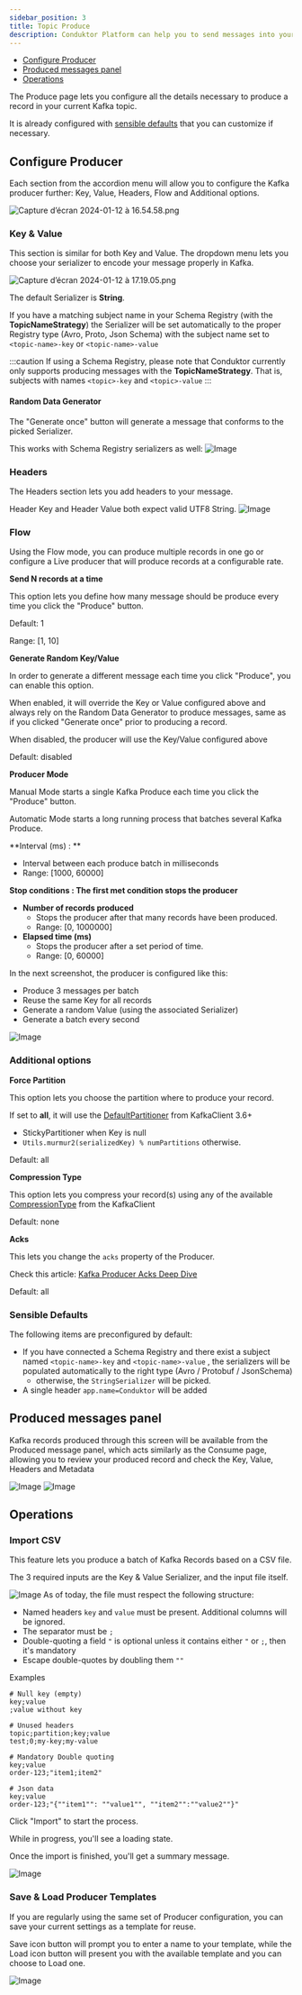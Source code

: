 ```yaml
---
sidebar_position: 3
title: Topic Produce
description: Conduktor Platform can help you to send messages into your topic. It's a useful feature for testing something without having to write a complete application.
---
```


- [Configure Producer](#configure-producer)
- [Produced messages panel](#produced-messages-panel)
- [Operations](#operations)

The Produce page lets you configure all the details necessary to produce a record in your current Kafka topic.

It is already configured with [sensible defaults](#sensible-defaults) that you can customize if necessary.

## Configure Producer

Each section from the accordion menu will allow you to configure the Kafka producer further: Key, Value, Headers, Flow and Additional options.

![Capture d’écran 2024-01-12 à 16.54.58.png](img/produce-accordion.png)

### Key & Value

This section is similar for both Key and Value. The dropdown menu lets you choose your serializer to encode your message properly in Kafka.

![Capture d’écran 2024-01-12 à 17.19.05.png](img/produce-serializers.png)

The default Serializer is **String**.

If you have a matching subject name in your Schema Registry (with the **TopicNameStrategy**) the Serializer will be set automatically to the proper Registry type (Avro, Proto, Json Schema) with the subject name set to `<topic-name>-key` or `<topic-name>-value`

:::caution
If using a Schema Registry, please note that Conduktor currently only supports producing messages with the **TopicNameStrategy**. That is, subjects with names `<topic>-key` and `<topic>-value`
:::
#### Random Data Generator

The "Generate once" button will generate a message that conforms to the picked Serializer.

This works with Schema Registry serializers as well:
![Image](img/produce-random-data-gen.png)

### Headers

The Headers section lets you add headers to your message.

Header Key and Header Value both expect valid UTF8 String.
![Image](img/produce-headers.png)

### Flow

Using the Flow mode, you can produce multiple records in one go or configure a Live producer that will produce records at a configurable rate.

**Send N records at a time**

This option lets you define how many message should be produce every time you click the "Produce" button.

Default: 1

Range: [1, 10]

**Generate Random Key/Value**

In order to generate a different message each time you click "Produce", you can enable this option.

When enabled, it will override the Key or Value configured above and always rely on the Random Data Generator to produce messages, same as if you clicked "Generate once" prior to producing a record.

When disabled, the producer will use the Key/Value configured above

Default: disabled

**Producer Mode**

Manual Mode starts a single Kafka Produce each time you click the "Produce" button.

Automatic Mode starts a long running process that batches several Kafka Produce.

**Interval (ms) : **

-   Interval between each produce batch in milliseconds
-   Range: [1000, 60000]

**Stop conditions : The first met condition stops the producer**

-   **Number of records produced**
    -   Stops the producer after that many records have been produced.
    -   Range: [0, 1000000]
-   **Elapsed time (ms)**
    -   Stops the producer after a set period of time.
    -   Range: [0, 60000]

In the next screenshot, the producer is configured like this:

-   Produce 3 messages per batch
-   Reuse the same Key for all records
-   Generate a random Value (using the associated Serializer)
-   Generate a batch every second

![Image](img/produce-flow-mode.png)

### Additional options

**Force Partition**

This option lets you choose the partition where to produce your record.

If set to **all**, it will use the [DefaultPartitioner](https://github.com/apache/kafka/blob/3.7/clients/src/main/java/org/apache/kafka/clients/producer/internals/DefaultPartitioner.java) from KafkaClient 3.6+

-   StickyPartitioner when Key is null
-   `Utils.murmur2(serializedKey) % numPartitions` otherwise.

Default: all

**Compression Type**

This option lets you compress your record(s) using any of the available [CompressionType](https://github.com/apache/kafka/blob/3.7/clients/src/main/java/org/apache/kafka/common/record/CompressionType.java) from the KafkaClient

Default: none

**Acks**

This lets you change the `acks` property of the Producer.

Check this article: [Kafka Producer Acks Deep Dive](https://www.conduktor.io/kafka/kafka-producer-acks-deep-dive/)

Default: all

### Sensible Defaults

The following items are preconfigured by default:

-   If you have connected a Schema Registry and there exist a subject named `<topic-name>-key` and `<topic-name>-value` , the serializers will be populated automatically to the right type (Avro / Protobuf / JsonSchema)
    -   otherwise, the `StringSerializer` will be picked.
-   A single header `app.name=Conduktor` will be added

## Produced messages panel

Kafka records produced through this screen will be available from the Produced message panel, which acts similarly as the Consume page, allowing you to review your produced record and check the Key, Value, Headers and Metadata

![Image](img/produce-messages-panel.png)
![Image](img/produce-messages-panel-single.png)

## Operations

### Import CSV

This feature lets you produce a batch of Kafka Records based on a CSV file.

The 3 required inputs are the Key & Value Serializer, and the input file itself.

![Image](img/produce-import-csv.png)
As of today, the file must respect the following structure:

- Named headers `key` and `value` must be present. Additional columns will be ignored.
- The separator must be `;`
- Double-quoting a field `"` is optional unless it contains either `"` or `;`, then it's mandatory
- Escape double-quotes by doubling them `""`

Examples

```undefined
# Null key (empty)
key;value
;value without key

# Unused headers
topic;partition;key;value
test;0;my-key;my-value

# Mandatory Double quoting
key;value
order-123;"item1;item2"

# Json data
key;value
order-123;"{""item1"": ""value1"", ""item2"":""value2""}"
```

Click "Import" to start the process.

While in progress, you'll see a loading state.

Once the import is finished, you'll get a summary message.

![Image](img/produce-import-csv-success.png)

### Save & Load Producer Templates

If you are regularly using the same set of Producer configuration, you can save your current settings as a template for reuse.

Save icon button will prompt you to enter a name to your template, while the Load icon button will present you with the available template and you can choose to Load one.

![Image](img/produce-templates.png)